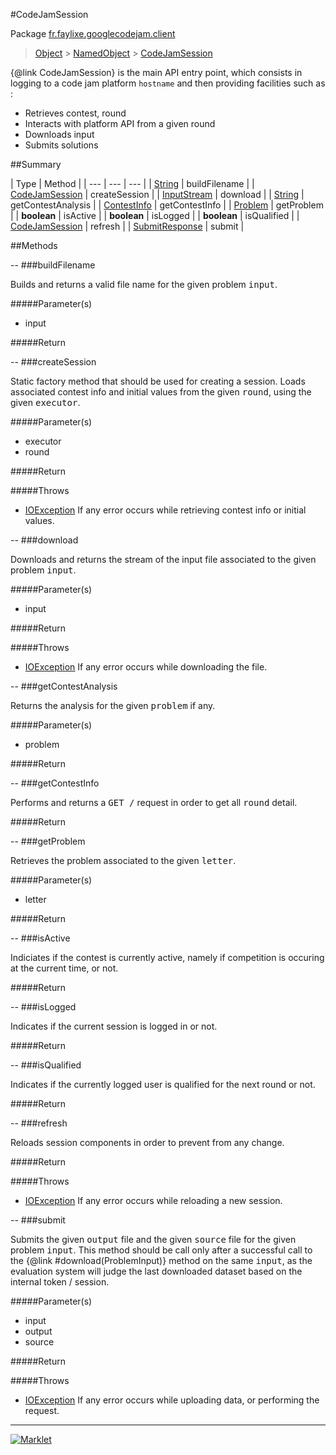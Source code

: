 #CodeJamSession

Package [fr.faylixe.googlecodejam.client](README.md)<br>
> [Object](../../../java/lang/Object.md) > [NamedObject](/common/NamedObject.md) > [CodeJamSession](CodeJamSession.md)

{@link CodeJamSession} is the main API entry point, which consists
 in logging to a code jam platform ``hostname`` and then providing
 facilities such as :
 <br>
 * Retrieves contest, round
 * Interacts with platform API from a given round
 * Downloads input
 * Submits solutions

##Summary


| Type | Method |
| --- | --- | --- |
| [String](../../../java/lang/String.md) | buildFilename |
| [CodeJamSession](CodeJamSession.md) | createSession |
| [InputStream](../../../java/io/InputStream.md) | download |
| [String](../../../java/lang/String.md) | getContestAnalysis |
| [ContestInfo](/webservice/ContestInfo.md) | getContestInfo |
| [Problem](/webservice/Problem.md) | getProblem |
| **boolean** | isActive |
| **boolean** | isLogged |
| **boolean** | isQualified |
| [CodeJamSession](CodeJamSession.md) | refresh |
| [SubmitResponse](/webservice/SubmitResponse.md) | submit |

##Methods

--
###buildFilename


<p>Builds and returns a valid file name
 for the given problem <tt>input</tt>.</p>
#####Parameter(s)


* input

#####Return



--
###createSession


<p>Static factory method that should be used for creating a session.
 Loads associated contest info and initial values from the given
 <tt>round</tt>, using the given <tt>executor</tt>.</p>
#####Parameter(s)


* executor
* round

#####Return


#####Throws

* [IOException](../../../java/io/IOException.md) If any error occurs while retrieving contest info or initial values.

--
###download


<p>Downloads and returns the stream of the
 input file associated to the given problem
 <tt>input</tt>.</p>
#####Parameter(s)


* input

#####Return


#####Throws

* [IOException](../../../java/io/IOException.md) If any error occurs while downloading the file.

--
###getContestAnalysis


<p>Returns the analysis for the given
 <tt>problem</tt> if any.</p>
#####Parameter(s)


* problem

#####Return



--
###getContestInfo


<p>Performs and returns a <tt>GET /</tt> request
 in order to get all <tt>round</tt> detail.</p>
#####Return



--
###getProblem


<p>Retrieves the problem associated
 to the given <tt>letter</tt>.</p>
#####Parameter(s)


* letter

#####Return



--
###isActive


<p>Indiciates if the contest is currently active,
 namely if competition is occuring at the current
 time, or not.</p>
#####Return



--
###isLogged


<p>Indicates if the current session is logged in or not.</p>
#####Return



--
###isQualified


<p>Indicates if the currently logged user is qualified
 for the next round or not.</p>
#####Return



--
###refresh


<p>Reloads session components in order to prevent from any change.</p>
#####Return


#####Throws

* [IOException](../../../java/io/IOException.md) If any error occurs while reloading a new session.

--
###submit


<p>Submits the given <tt>output</tt> file and the
 given <tt>source</tt> file for the given problem
 <tt>input</tt>. This method should be call only
 after a successful call to the {@link #download(ProblemInput)}
 method on the same <tt>input</tt>, as the evaluation
 system will judge the last downloaded dataset
 based on the internal token / session.</p>
#####Parameter(s)


* input
* output
* source

#####Return


#####Throws

* [IOException](../../../java/io/IOException.md) If any error occurs while uploading data, or performing the request.

---
[![Marklet](https://img.shields.io/badge/Generated%20by-Marklet-green.svg)](https://github.com/Faylixe/marklet)
